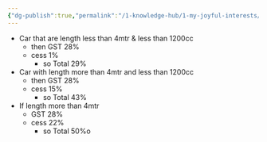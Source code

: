 ```yaml
---
{"dg-publish":true,"permalink":"/1-knowledge-hub/1-my-joyful-interests/z-other-joyful-little-interests/tax-on-car/","noteIcon":""}
---
```


- Car that are length less than 4mtr & less than 1200cc
	- then GST 28%
	- cess 1%
		- so Total 29%
- Car with length more than 4mtr and less than 1200cc
	- then GST 28%
	- cess 15%
		- so Total 43%
- If length more than 4mtr
	- GST 28%
	- cess 22%
		- so Total 50%o